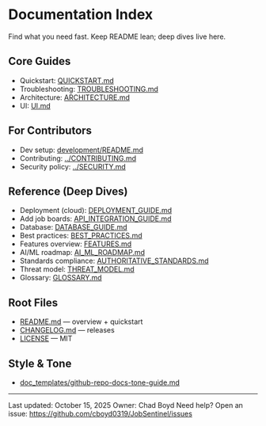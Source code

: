 # Documentation Index

Find what you need fast. Keep README lean; deep dives live here.

## Core Guides
- Quickstart: [QUICKSTART.md](QUICKSTART.md)
- Troubleshooting: [TROUBLESHOOTING.md](TROUBLESHOOTING.md)
- Architecture: [ARCHITECTURE.md](ARCHITECTURE.md)
- UI: [UI.md](UI.md)

## For Contributors
- Dev setup: [development/README.md](development/README.md)
- Contributing: [../CONTRIBUTING.md](../CONTRIBUTING.md)
- Security policy: [../SECURITY.md](../SECURITY.md)

## Reference (Deep Dives)
- Deployment (cloud): [DEPLOYMENT_GUIDE.md](reference/DEPLOYMENT_GUIDE.md)
- Add job boards: [API_INTEGRATION_GUIDE.md](reference/API_INTEGRATION_GUIDE.md)
- Database: [DATABASE_GUIDE.md](reference/DATABASE_GUIDE.md)
- Best practices: [BEST_PRACTICES.md](reference/BEST_PRACTICES.md)
- Features overview: [FEATURES.md](reference/FEATURES.md)
- AI/ML roadmap: [AI_ML_ROADMAP.md](reference/AI_ML_ROADMAP.md)
- Standards compliance: [AUTHORITATIVE_STANDARDS.md](reference/AUTHORITATIVE_STANDARDS.md)
- Threat model: [THREAT_MODEL.md](THREAT_MODEL.md)
- Glossary: [GLOSSARY.md](GLOSSARY.md)

## Root Files
- [README.md](../README.md) — overview + quickstart
- [CHANGELOG.md](CHANGELOG.md) — releases
- [LICENSE](../LICENSE) — MIT

## Style & Tone
- [doc_templates/github-repo-docs-tone-guide.md](doc_templates/github-repo-docs-tone-guide.md)

---

Last updated: October 15, 2025
Owner: Chad Boyd
Need help? Open an issue: https://github.com/cboyd0319/JobSentinel/issues
